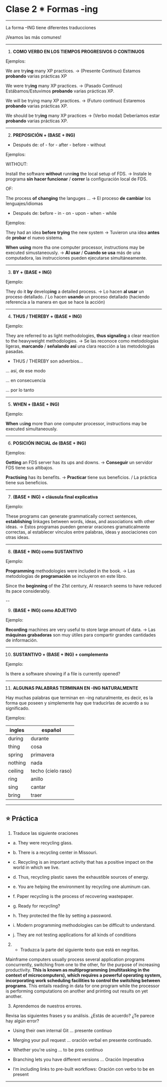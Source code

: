 # Clase 2 * Formas -ing

---

La forma –ING tiene diferentes traducciones

¡Veamos las más comunes!

---

1. **COMO VERBO EN LOS TIEMPOS PROGRESIVOS O CONTINUOS**

Ejemplos:

We are try**ing** many XP practices. -> (Presente Continuo) Estamos **probando** varias prácticas XP

We were try**ing** many XP practices. -> (Pasado Continuo) Estábamos/Estuvimos **probando** varias prácticas XP.

We will be trying many XP practices. -> (Futuro continuo) Estaremos **probando** varias prácticas XP.

We should be try**ing** many XP practices -> (Verbo modal) Deberíamos estar **probando** varias prácticas XP.

---

2. **PREPOSICIÓN + (BASE + ING)**

- Después de: of - for - after - before - without

Ejemplos: 

WITHOUT:

Install the software **without** runn**ing** the local setup of FDS. -> Instale le programa **sin** **hacer funcionar** / **correr** la  configuración local de FDS.


OF:

The process **of** **changing** the languges ... -> El proceso **de** **cambiar** los lenguajes/idiomas

- Después de: before - in - on - upon - when - while

Ejemplos:

They had an idea **before** **trying** the new system -> Tuvieron una idea **antes** de **probar** el nuevo sistema.

**When** **using** more tha one computer processor, instructions may be executed simustaneously. -> **Al usar** / **Cuando se usa** más de una computadora, las instrucciones pueden ejecutarse simultáneamente.

---

3. **BY + (BASE + ING)**

Ejemplo: 

They do it **by** develop**ing** a detailed process. -> Lo hacen **al usar** un proceso detallado. / Lo hacen **usando** un proceso detallado (haciendo referencia a la manera en que se hace la acción)

---

4. **THUS / THEREBY + (BASE + ING)**

Ejemplo: 

They are referred to as light methodologies, **thus signaling** a clear reaction to the heavyweight methodologies. -> Se las reconoce como metodologías ligeras, **marcando** / **señalando así** una clara reacción a las metodologías pasadas. 


- THUS / THEREBY son adverbios...

... así, de ese modo

... en consecuencia

... por lo tanto

---

5. **WHEN + (BASE + ING)**

Ejemplo: 

**When** us**ing** more than one computer processor, instructions may be executed simultaneously.

---

6. **POSICIÓN INICIAL de (BASE + ING)**

Ejemplos: 

**Getting** an FDS server has its ups and downs. -> **Conseguir** un servidor FDS tiene sus altibajos.

**Practising** has its benefits. -> **Practicar** tiene sus beneficios. / La práctica tiene sus beneficios.

---

7. **(BASE + ING) + cláusula final explicativa**

Ejemplo: 

These programs can generate grammatically correct sentences, **establishing** linkages between words, ideas, and associations with other ideas. -> Estos programas pueden generar oraciones gramaticalmente correctas, al establecer vínculos entre palabras, ideas y asociaciones con otras ideas. 

---

8. **(BASE + ING) como SUSTANTIVO**

Ejemplo: 

**Programming** methodologies were included in the book. -> Las metodologías de **programación** se incluyeron en este libro.

Since the **beginning** of the 21st century, AI research seems to have reduced its pace considerably.

--

9. **(BASE + ING) como ADJETIVO**

Ejemplo: 

**Recording** machines are very useful to store large amount of data. -> Las **máquinas grabadoras** son muy útiles para compartir grandes cantidades de información.

---

10. **SUSTANTIVO + (BASE + ING) + complemento**

Ejemplo: 

Is there a software showing if a file is currently opened?

---

11. **ALGUNAS PALABRAS TERMINAN EN -ING NATURALMENTE**

Hay muchas palabras que terminan en –ing naturalmente, es decir, es la forma que poseen y simplemente hay que traducirlas de acuerdo a su significado.

Ejemplos: 

| ingles | español |
| ------ | ------- |
| during | durante |
| thing  | cosa |
| spring | primavera |
| nothing | nada |
| ceiling | techo (cielo raso) |
| ring | anillo |
| sing | cantar |
| bring | traer |


---

## :star: Práctica

1. Traduce las siguiente oraciones

- a. They were recycling glass.

- b. There is a recycling center in Missouri.

- c. Recycling is an important activity that has a positive impact on the world in which we live.

- d. Thus, recycling plastic saves the exhaustible sources of energy.

- e. You are helping the environment by recycling one aluminum can.

- f. Paper recycling is the process of recovering wastepaper.

- g. Ready for recycling?

- h. They protected the file by setting a password.

- i. Modern programming methodologies can be difficult to understand.

- j. They are not testing applications for all kinds of conditions

2. - Traduzca la parte del siguiente texto que está en negritas.

Mainframe computers usually process several application programs concurrently, switching from one to the other, for the purpose of increasing productivity. **This is known as multiprogramming (multitasking in the context of microcomputers), which requires a powerful operating system, incorporating work scheduling facilities to control the switching between programs**. This entails reading in data for one program while the processor is performing computations on another and printing out results on yet another.


3. Aprendemos de nuestros errores.

Revisa las siguientes frases y su análisis. ¿Estás de acuerdo? ¿Te parece hay algún error?

- Using their own internal Git … presente continuo

- Merging your pull request … oración verbal en presente continuado.

- Whether you're using ... to be pres contínuo

- Branching lets you have different versions ... Oración Imperativa

- I’m including links to pre-built workflows: Oración con verbo to be en present

---
